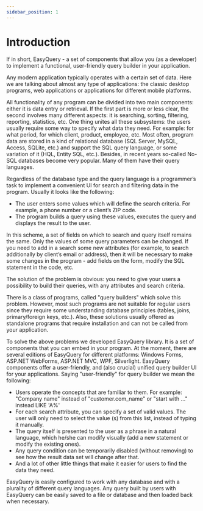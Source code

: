 ```yaml
---
sidebar_position: 1
---
```


# Introduction

If in short, EasyQuery - a set of components that allow you (as a developer) to implement a functional, user-friendly query builder in your application.

Any modern application typically operates with a certain set of data. Here we are talking about almost any type of applications: the classic desktop programs, web applications or applications for different mobile platforms.

All functionality of any program can be divided into two main components: either it is data entry or retrieval. If the first part is more or less clear, the second involves many different aspects: it is searching, sorting, filtering, reporting, statistics, etc. One thing unites all these subsystems: the users usually require some way to specify what data they need. For example: for what period, for which client, product, employee, etc. Most often, program data are stored in a kind of relational database (SQL Server, MySQL, Access, SQLite, etc.) and support the SQL query language, or some variation of it (HQL, Entity SQL, etc.). Besides, in recent years so-called No-SQL databases become very popular. Many of them have their query languages.

Regardless of the database type and the query language is a programmer’s task to implement a convenient UI for search and filtering data in the program.
Usually it looks like the following:

- The user enters some values which will define the search criteria. For example, a phone number or a client’s ZIP code.
- The program builds a query using these values, executes the query and displays the result to the user.

In this scheme, a set of fields on which to search and query itself remains the same. Only the values of some query parameters can be changed. If you need to add in a search some new attributes (for example, to search additionally by client’s email or address), then it will be necessary to make some changes in the program - add fields on the form, modify the SQL statement in the code, etc.

The solution of the problem is obvious: you need to give your users a possibility to build their queries, with any attributes and search criteria.

There is a class of programs, called "query builders" which solve this problem. However, most such programs are not suitable for regular users since they require some understanding database principles (tables, joins, primary/foreign keys, etc.). Also, these solutions usually offered as standalone programs that require installation and can not be called from your application.

To solve the above problems we developed EasyQuery library.
It is a set of components that you can embed in your program. At the moment, there are several editions of EasyQuery for different platforms: Windows Forms, ASP.NET WebForms, ASP.NET MVC, WPF, Silverlight. EasyQuery components offer a user-friendly, and (also crucial) unified query builder UI for your applications.
Saying "user-friendly" for query builder we mean the following:

- Users operate the concepts that are familiar to them. For example: "Company name" instead of "customer.com_name" or "start with ..." instead LIKE 'A%'
- For each search attribute, you can specify a set of valid values. The user will only need to select the value (s) from this list, instead of typing it manually.
- The query itself is presented to the user as a phrase in a natural language, which he/she can modify visually (add a new statement or modify the existing ones).
- Any query condition can be temporarily disabled (without removing) to see how the result data set will change after that.
- And a lot of other little things that make it easier for users to find the data they need.

EasyQuery is easily configured to work with any database and with a plurality of different query languages. Any query built by users with EasyQuery can be easily saved to a file or database and then loaded back when necessary.
